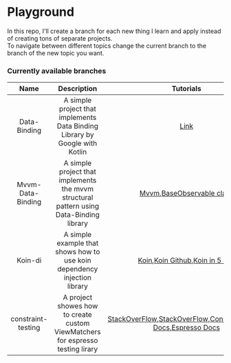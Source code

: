# Playground
In this repo, I'll create a branch for each new thing I learn and apply instead of creating tons of separate projects.  
To navigate between different topics change the current branch to the branch of the new topic you want.  
### Currently available branches  
|Name|Description|Tutorials|
|:-----:|:--:|:---:|
|Data-Binding|A simple project that implements Data Binding Library by Google with Kotlin|[Link](https://www.moveoapps.com/blog/how-to-use-data-binding-library-with-kotlin-a-step-by-step-guide/)|
|Mvvm-Data-Binding|A simple project that implements the mvvm structural pattern using Data-Binding library|[Mvvm](https://www.journaldev.com/20292/android-mvvm-design-pattern),[BaseObservable class](https://medium.com/@jencisov/androids-data-binding-s-baseobservable-class-and-bindable-annotation-in-kotlin-1a5c6682a3c1)|
|Koin-di|A simple example that shows how to use koin dependency injection library|[Koin](https://insert-koin.io/),[Koin Github](https://github.com/InsertKoinIO/koin),[Koin in 5 min](https://start.insert-koin.io/#/quickstart/kotlin)
|constraint-testing|A project showes how to create custom ViewMatchers for espresso testing lirary|[StackOverFlow](https://stackoverflow.com/questions/45759334/how-to-programmatically-access-the-current-constraints-of-views-in-a-constraintl),[StackOverFlow](https://stackoverflow.com/questions/47398659/check-the-font-size-height-and-width-of-the-edittext-with-espresso),[ConstraintLayout Docs](https://developer.android.com/reference/android/support/constraint/ConstraintLayout.LayoutParams#bottomToTop),[Espresso Docs](https://developer.android.com/training/testing/ui-testing/espresso-testing)
